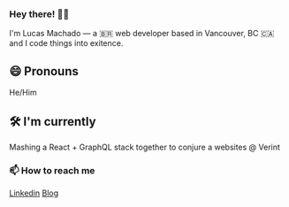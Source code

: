 ### Hey there! 👋🏼

I'm Lucas Machado &mdash; a 🇧🇷 web developer based in Vancouver, BC 🇨🇦 and I code things into exitence.

## 😄 Pronouns

He/Him

## 🛠️ I'm currently

Mashing a React + GraphQL stack together to conjure a websites @ Verint

### 📫 How to reach me

[Linkedin](https://www.linkedin.com/in/luksm/)
[Blog](https://luksm.github.io/)

<!--
**luksm/luksm** is a ✨ _special_ ✨ repository because its `README.md` (this file) appears on your GitHub profile.

Here are some ideas to get you started:

-  I’m currently working on ...
- 🌱 I’m currently learning ...
- 👯 I’m looking to collaborate on ...
- 🤔 I’m looking for help with ...
- 💬 Ask me about ...
- 📫 How to reach me: ...
- ⚡ Fun fact: ...
-->
